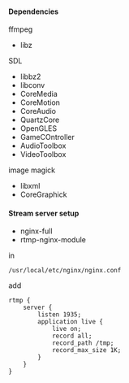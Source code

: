 #### Dependencies
ffmpeg
- libz

SDL
- libbz2
- libconv
- CoreMedia
- CoreMotion
- CoreAudio
- QuartzCore
- OpenGLES
- GameCOntroller
- AudioToolbox
- VideoToolbox

image magick
- libxml
- CoreGraphick

#### Stream server setup
- nginx-full
- rtmp-nginx-module

in

	/usr/local/etc/nginx/nginx.conf
add

	rtmp {
	    server {
	        listen 1935;
	        application live {
	            live on;
	            record all;
	            record_path /tmp;
	            record_max_size 1K;
	        }
	    }
	}